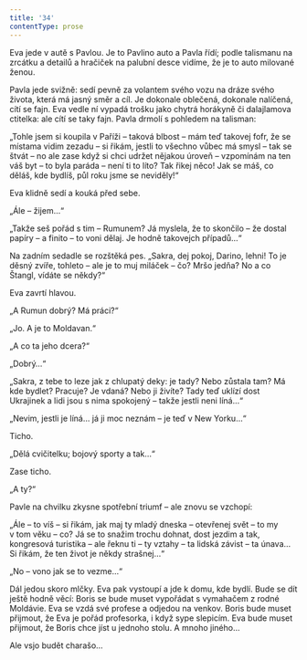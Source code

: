 ```yaml
---
title: '34'
contentType: prose
---
```


Eva jede v autě s Pavlou. Je to Pavlino auto a Pavla řídí; podle talis­manu na zrcátku a detailů a hračiček na palubní desce vidíme, že je to auto milované ženou.

Pavla jede svižně: sedí pevně za volantem svého vozu na dráze svého života, která má jasný směr a cíl. Je dokonale oblečená, dokonale nalíčená, cítí se fajn. Eva vedle ní vypadá trošku jako chytrá horákyně či dalajlamova ctitelka: ale cítí se taky fajn. Pavla drmolí s pohledem na talisman:

„Tohle jsem si koupila v Paříži – taková blbost – mám teď takovej fofr, že se místama vidim zezadu – si řikám, jestli to všechno vůbec má smysl – tak se štvát – no ale zase když si chci udržet nějakou úroveň – vzpomínám na ten váš byt – to byla paráda – není ti to líto? Tak řikej něco! Jak se máš, co děláš, kde bydlíš, půl roku jsme se neviděly!“

Eva klidně sedí a kouká před sebe.

„Ále – žijem…“

„Takže seš pořád s tim – Rumunem? Já myslela, že to skončilo – že dostal papíry – a finito – to voni dělaj. Je hodně takovejch případů…“

Na zadním sedadle se rozštěká pes. „Sakra, dej pokoj, Darino, lehni! To je děsný zvíře, tohleto – ale je to muj miláček – čo? Mršo jedňa? No a co Štangl, vídáte se někdy?“

Eva zavrtí hlavou.

„A Rumun dobrý? Má práci?“

„Jo. A je to Moldavan.“

„A co ta jeho dcera?“

„Dobrý…“

„Sakra, z tebe to leze jak z chlupatý deky: je tady? Nebo zůstala tam? Má kde bydlet? Pracuje? Je vdaná? Nebo ji živíte? Tady teď uklízí dost Ukrajinek a lidi jsou s nima spokojený – takže jestli neni líná…“

„Nevim, jestli je líná… já ji moc neznám – je teď v New Yorku…“

Ticho.

„Dělá cvičitelku; bojový sporty a tak…“

Zase ticho.

„A ty?“

Pavle na chvilku zkysne spotřební triumf – ale znovu se vzchopí:

„Ále – to víš – si řikám, jak maj ty mladý dneska – otevřenej svět – to my v tom věku – co? Já se to snažim trochu dohnat, dost jezdim a tak, kongresová turistika – ale řeknu ti – ty vztahy – ta lidská závist – ta únava… Si řikám, že ten život je někdy strašnej…“

„No – vono jak se to vezme…“

Dál jedou skoro mlčky. Eva pak vystoupí a jde k domu, kde bydlí. Bude se dít ještě hodně věcí: Boris se bude muset vypořádat s vymahačem z rodné Moldávie. Eva se vzdá své profese a odjedou na venkov. Boris bude muset přijmout, že Eva je pořád profesorka, i když sype slepicím. Eva bude muset přijmout, že Boris chce jíst u jednoho stolu. A mnoho jiného…

Ale vsjo budět charašo…
